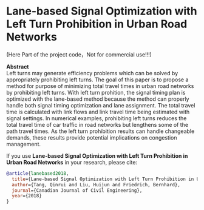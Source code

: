 # Lane-based Signal Optimization with Left Turn Prohibition in Urban Road Networks
(Here Part of the project code，Not for commercial use!!!)  

**Abstract**  
Left turns may generate efficiency problems which can be solved by appropriately prohibiting left turns. The goal of this paper is to propose a method for purpose of minimizing total travel times in urban road networks by prohibiting left turns. With left turn prohition, the signal timing plan is optimized with the lane-based method because the method can properly handle both signal timing optimization and lane assignment. The total travel time is calculated with link flows and link travel time being estimated with signal settings. In numerical examples, prohibiting left turns reduces the total travel time of car traffic in road networks but lengthens some of the path travel times. As the left turn prohibition results can handle changeable demands, these results provide potential implications on congestion management.


If you use **Lane-based Signal Optimization with Left Turn Prohibition in Urban Road Networks** in your research, please cite:
```bibtex
@article{lanebased2018,
  title={Lane-based Signal Optimization with Left Turn Prohibition in Urban Road Networks},
  author={Tang, Qinrui and Liu, Huijun and Friedrich, Bernhard},
  journal={Canadian Journal of Civil Engineering},
  year={2018}
}
```
